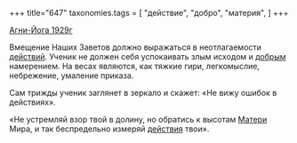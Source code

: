 +++
title="647"
taxonomies.tags = [
 "действие",
 "добро",
 "материя",
]
+++

[Агни-Йога 1929г](/agni/1929)

Вмещение Наших Заветов должно выражаться в неотлагаемости [действий](/tags/действие). Ученик не должен себя успокаивать злым исходом и [добрым](/tags/добро) намерением. На весах являются, как тяжкие гири, легкомыслие, небрежение, умаление приказа.   

Сам трижды ученик заглянет в зеркало и скажет: «Не вижу ошибок в действиях».   

«Не устремляй взор твой в долину, но обратись к высотам [Матери](/tags/материя) Мира, и так беспредельно измеряй [действия](/tags/действие) твои».